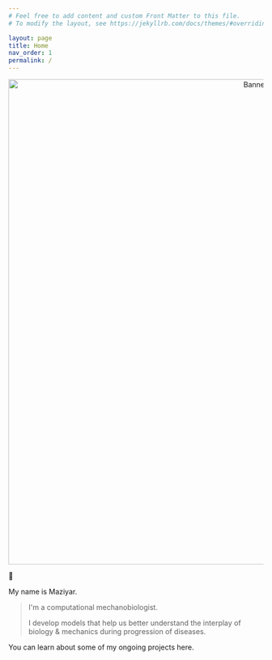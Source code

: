 ```yaml
---
# Feel free to add content and custom Front Matter to this file.
# To modify the layout, see https://jekyllrb.com/docs/themes/#overriding-theme-defaults

layout: page
title: Home
nav_order: 1
permalink: /
---
```


<p align="center" style="text-align: center;">   
    <img src="https://github.com/Maziyark/maziyark.github.io/blob/gh-pages/assets/LinkedIn_banner_01.png?raw=true" alt="Banner" class="center" style="width: 100vw; min-width: 400px;"> 
</p>

👋 

My name is Maziyar. 

> I'm a computational mechanobiologist.
> 
> I develop models that help us better understand the interplay of biology & mechanics during progression of diseases. 


You can learn about some of my ongoing projects here.

